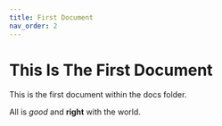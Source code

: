```yaml
---
title: First Document
nav_order: 2
---
```


# This Is The First Document

This is the first document within the docs folder. 

All is *good* and **right** with the world.